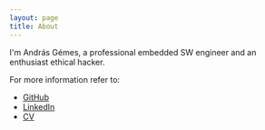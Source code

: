 ```yaml
---
layout: page
title: About
---
```


I'm András Gémes, a professional embedded SW engineer and an enthusiast ethical hacker.

For more information refer to:
- [GitHub](https://github.com/gemesa)
- [LinkedIn](https://www.linkedin.com/in/gemesa/)
- [CV](https://github.com/gemesa/gemesa.github.io/xcv-en.pdf)
